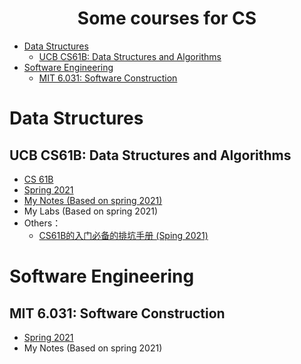 <div align="center">
    <h1>Some courses for CS</h1>
</div>

<!-- TOC -->

- [Data Structures](#data-structures)
    - [UCB CS61B: Data Structures and Algorithms](#ucb-cs61b-data-structures-and-algorithms)
- [Software Engineering](#software-engineering)
    - [MIT 6.031: Software Construction](#mit-6031-software-construction)

<!-- /TOC -->


# Data Structures
## UCB CS61B: Data Structures and Algorithms

- <a href="https://inst.eecs.berkeley.edu/~cs61b/" target="_blank">CS 61B</a><br>
- <a href="https://inst.eecs.berkeley.edu/~cs61b/sp21/" target="_blank">Spring 2021</a><br>
- <a href="{% post_url tech/courses/cs61b/2023-11-26-notes %}"> My Notes (Based on spring 2021)</a><br>
- My Labs (Based on spring 2021)<br>
- Others：<br>
    - <a href="https://zhuanlan.zhihu.com/p/444814803" target="_blank">CS61B的入门必备的排坑手册
(Sping 2021)</a><br>

# Software Engineering
## MIT 6.031: Software Construction

- <a href="https://web.mit.edu/6.031/www/sp21/" target="_blank">Spring 2021</a><br>
- My Notes (Based on spring 2021)<br>




